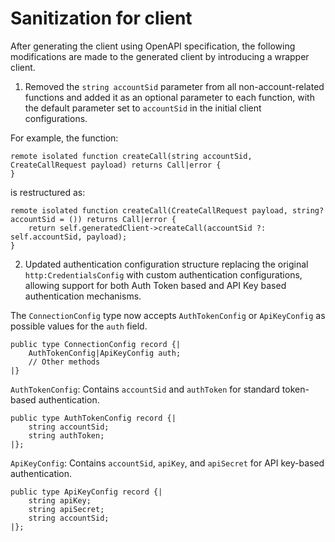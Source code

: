 # Sanitization for client
After generating the client using OpenAPI specification, the following modifications are made to the generated client by introducing a wrapper client.

1. Removed the `string accountSid` parameter from all non-account-related functions and added it as an optional parameter to each function, with the default parameter set to `accountSid` in the initial client configurations.

For example, the function:

```ballerina
remote isolated function createCall(string accountSid, CreateCallRequest payload) returns Call|error {
}
```

is restructured as:

```ballerina
remote isolated function createCall(CreateCallRequest payload, string? accountSid = ()) returns Call|error {
    return self.generatedClient->createCall(accountSid ?: self.accountSid, payload);
}
```

2. Updated authentication configuration structure replacing the original `http:CredentialsConfig` with custom authentication configurations, allowing support for both Auth Token based and API Key based authentication mechanisms.

The `ConnectionConfig` type now accepts `AuthTokenConfig` or `ApiKeyConfig` as possible values for the `auth` field.
        
```ballerina
public type ConnectionConfig record {|
    AuthTokenConfig|ApiKeyConfig auth;
    // Other methods
|}
```

`AuthTokenConfig`: Contains `accountSid` and `authToken` for standard token-based authentication.

```ballerina
public type AuthTokenConfig record {|
    string accountSid;
    string authToken;
|};
```

`ApiKeyConfig`: Contains `accountSid`, `apiKey`, and `apiSecret` for API key-based authentication.

```ballerina
public type ApiKeyConfig record {|
    string apiKey;
    string apiSecret;
    string accountSid;
|};
```
